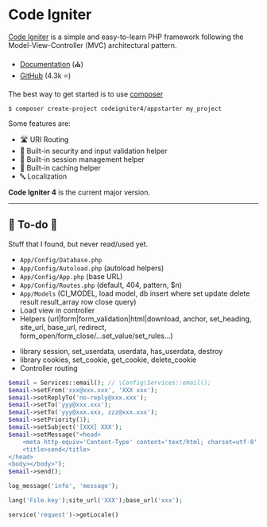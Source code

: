 # Code Igniter

<div class="row row-cols-md-2"><div>

[Code Igniter](https://codeigniter.com/) is a simple and easy-to-learn PHP framework following the Model-View-Controller (MVC) architectural pattern.

* [Documentation](https://codeigniter.com/user_guide/index.html) (⛪)
* [GitHub](https://github.com/codeigniter4/CodeIgniter4) (4.3k ⭐)

The best way to get started is to use [composer](/programming-languages/web/php/composer/index.md)

```shell!
$ composer create-project codeigniter4/appstarter my_project
```
</div><div>

Some features are:

* 🛣️ URI Routing
* 🔐️ Built-in security and input validation helper
* 🍪️ Built-in session management helper
* 🚀️ Built-in caching helper
* 🔤 Localization

**Code Igniter 4** is the current major version.
</div></div>

<hr class="sep-both">

## 👻 To-do 👻

Stuff that I found, but never read/used yet.

<div class="row row-cols-md-2"><div>

* `App/Config/Database.php`
* `App/Config/Autoload.php` (autoload helpers)
* `App/Config/App.php` (base URL)
* `App/Config/Routes.php` (default, 404, pattern, $n)
* `App/Models` (CI_MODEL, load model, db insert where set update delete result result_array row close query)
* Load view in controller
* Helpers (url|form|form_validation|html|download, anchor, set_heading, site_url, base_url, redirect, form_open/form_close/...set_value/set_rules...)
</div><div>

* library session, set_userdata, userdata, has_userdata, destroy
* library cookies, set_cookie, get_cookie, delete_cookie
* Controller routing

```php
$email = Services::email(); // \Config\Services::email();
$email->setFrom('xxx@xxx.xxx', 'XXX xxx');
$email->setReplyTo('no-reply@xxx.xxx');
$email->setTo('yyy@xxx.xxx');
$email->setTo('yyy@xxx.xxx, zzz@xxx.xxx');
$email->setPriority(1);
$email->setSubject('[XXX] XXX');
$email->setMessage("<head>
    <meta http-equiv='Content-Type' content='text/html; charset=utf-8' />
    <title>send</title>
</head>
<body></body>");
$email->send();

log_message('info', 'message');

lang('File.key');site_url('XXX');base_url('xxx');

service('request')->getLocale()
```

</div></div>